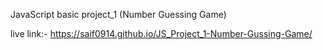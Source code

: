 JavaScript basic project_1 (Number Guessing Game)

live link:-  https://saif0914.github.io/JS_Project_1-Number-Gussing-Game/
